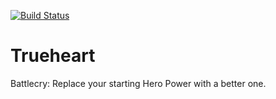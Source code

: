 [![Build Status](https://travis-ci.org/redspy/Trueheart.svg?branch=master)](https://travis-ci.org/redspy/Trueheart)
# Trueheart
Battlecry: Replace your starting Hero Power with a better one.
